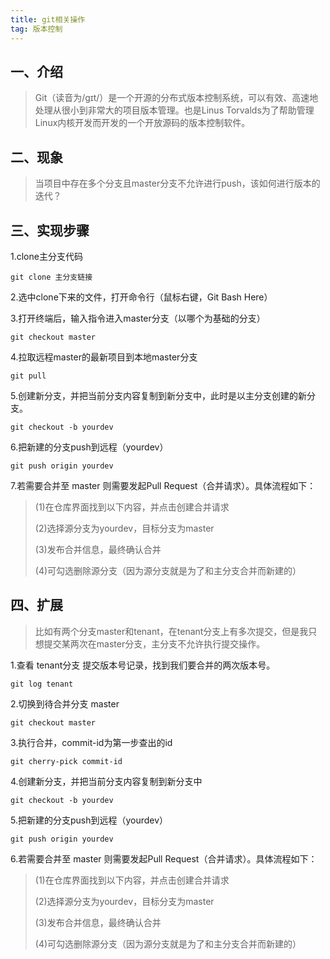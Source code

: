 ```yaml
---
title: git相关操作
tag: 版本控制
---
```

## 一、介绍
> Git（读音为/gɪt/）是一个开源的分布式版本控制系统，可以有效、高速地处理从很小到非常大的项目版本管理。也是Linus Torvalds为了帮助管理Linux内核开发而开发的一个开放源码的版本控制软件。

## 二、现象
> 当项目中存在多个分支且master分支不允许进行push，该如何进行版本的迭代？
## 三、实现步骤
1.clone主分支代码
```shell
git clone 主分支链接
```
2.选中clone下来的文件，打开命令行（鼠标右键，Git Bash Here）

3.打开终端后，输入指令进入master分支（以哪个为基础的分支）
```shell
git checkout master
```
4.拉取远程master的最新项目到本地master分支
```shell
git pull
```
5.创建新分支，并把当前分支内容复制到新分支中，此时是以主分支创建的新分支。
```shell
git checkout -b yourdev
```
6.把新建的分支push到远程（yourdev）
```shell
git push origin yourdev
```
7.若需要合并至 master 则需要发起Pull Request（合并请求）。具体流程如下：
> (1)在仓库界面找到以下内容，并点击创建合并请求
> 
> (2)选择源分支为yourdev，目标分支为master
> 
> (3)发布合并信息，最终确认合并
> 
> (4)可勾选删除源分支（因为源分支就是为了和主分支合并而新建的）
## 四、扩展
> 比如有两个分支master和tenant，在tenant分支上有多次提交，但是我只想提交某两次在master分支，主分支不允许执行提交操作。

1.查看 tenant分支 提交版本号记录，找到我们要合并的两次版本号。
```shell
git log tenant
```
2.切换到待合并分支 master
```shell
git checkout master
```
3.执行合并，commit-id为第一步查出的id
```shell
git cherry-pick commit-id
```
4.创建新分支，并把当前分支内容复制到新分支中
```shell
git checkout -b yourdev
```
5.把新建的分支push到远程（yourdev）
```shell
git push origin yourdev
```
6.若需要合并至 master 则需要发起Pull Request（合并请求）。具体流程如下：
> (1)在仓库界面找到以下内容，并点击创建合并请求
>
> (2)选择源分支为yourdev，目标分支为master
>
> (3)发布合并信息，最终确认合并
>
> (4)可勾选删除源分支（因为源分支就是为了和主分支合并而新建的）
